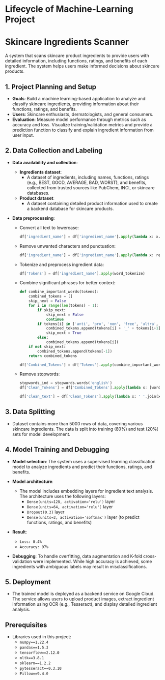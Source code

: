 # Lifecycle of Machine-Learning Project

# Skincare Ingredients Scanner
A system that scans skincare product ingredients to provide users with detailed information, including functions, ratings, and benefits of each ingredient. The system helps users make informed decisions about skincare products.

## 1. Project Planning and Setup
* **Goals**: Build a machine learning-based application to analyze and classify skincare ingredients, providing information about their functions, ratings, and benefits.
* **Users**: Skincare enthusiasts, dermatologists, and general consumers.
* **Evaluation**: Measure model performance through metrics such as accuracy and loss. Visualize training/validation metrics and provide a prediction function to classify and explain ingredient information from user input.

## 2. Data Collection and Labeling
* **Data availability and collection**:
  * **Ingredients dataset**:
    * A dataset of ingredients, including names, functions, ratings (e.g., BEST, GOOD, AVERAGE, BAD, WORST), and benefits, collected from trusted sources like PubChem, INCI, or skincare databases.
  * **Product dataset**:
    * A dataset containing detailed product information used to create a backend database for skincare products.

* **Data preprocessing**:
  * Convert all text to lowercase:
    ```python
    df['ingredient_name'] = df['ingredient_name'].apply(lambda x: x.lower())
    ```
  * Remove unwanted characters and punctuation:
    ```python
    df['ingredient_name'] = df['ingredient_name'].apply(lambda x: re.sub(r'[^a-zA-Z0-9\s]', '', x))
    ```
  * Tokenize and preprocess ingredient data:
    ```python
    df['Tokens'] = df['ingredient_name'].apply(word_tokenize)
    ```
  * Combine significant phrases for better context:
    ```python
    def combine_important_words(tokens):
        combined_tokens = []
        skip_next = False
        for i in range(len(tokens) - 1):
            if skip_next:
                skip_next = False
                continue
            if tokens[i] in ['anti', 'pro', 'non', 'free', 'ultra', 'super']:
                combined_tokens.append(tokens[i] + '_' + tokens[i+1])
                skip_next = True
            else:
                combined_tokens.append(tokens[i])
        if not skip_next:
            combined_tokens.append(tokens[-1])
        return combined_tokens
    
    df['Combined_Tokens'] = df['Tokens'].apply(combine_important_words)
    ```
  * Remove stopwords:
    ```python
    stopwords_ind = stopwords.words('english')
    df['Clean_Tokens'] = df['Combined_Tokens'].apply(lambda x: [word for word in x if word.lower() not in stopwords_ind])

    df['clean_text'] = df['Clean_Tokens'].apply(lambda x: ' '.join(x))
    ```

## 3. Data Splitting
* Dataset contains more than 5000 rows of data, covering various skincare ingredients. The data is split into training (80%) and test (20%) sets for model development.

## 4. Model Training and Debugging
* **Model selection**: The system uses a supervised learning classification model to analyze ingredients and predict their functions, ratings, and benefits.
* **Model architecture**:
  * The model includes embedding layers for ingredient text analysis. The architecture uses the following layers:
    - `Dense(units=128, activation='relu')` layer
    - `Dense(units=64, activation='relu')` layer
    - `Dropout(0.3)` layer
    - `Dense(units=3, activation='softmax')` layer (to predict functions, ratings, and benefits)

* **Result**:
  - `Loss: 0.4%`
  - `Accuracy: 97%`
* **Debugging**: To handle overfitting, data augmentation and K-fold cross-validation were implemented. While high accuracy is achieved, some ingredients with ambiguous labels may result in misclassifications.

## 5. Deployment
* The trained model is deployed as a backend service on Google Cloud. The service allows users to upload product images, extract ingredient information using OCR (e.g., Tesseract), and display detailed ingredient analysis.

## Prerequisites
* Libraries used in this project:
  * `numpy==1.22.4`
  * `pandas==1.5.3`
  * `tensorflow==2.12.0`
  * `nltk==3.8.1`
  * `sklearn==1.2.2`
  * `pytesseract==0.3.10`
  * `Pillow==9.4.0`

